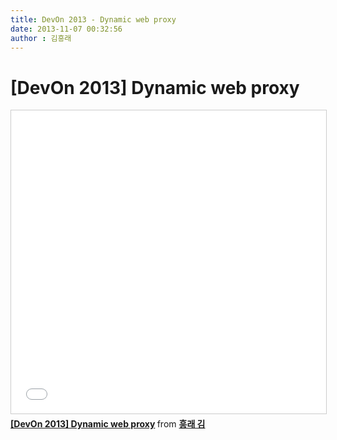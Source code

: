 ```yaml
---
title: DevOn 2013 - Dynamic web proxy
date: 2013-11-07 00:32:56
author : 김흥래
---
```


# [DevOn 2013] Dynamic web proxy

<iframe src="//www.slideshare.net/slideshow/embed_code/key/pHOptn1FW9xuf1" width="595" height="485" frameborder="0" marginwidth="0" marginheight="0" scrolling="no" style="border:1px solid #CCC; border-width:1px; margin-bottom:5px; max-width: 100%;" allowfullscreen> </iframe> <div style="margin-bottom:5px"> <strong> <a href="//www.slideshare.net/heungrae_kim/devon-2013-dynamic-web-proxy" title="[DevOn 2013] Dynamic web proxy" target="_blank">[DevOn 2013] Dynamic web proxy</a> </strong> from <strong><a href="https://www.slideshare.net/heungrae_kim" target="_blank">흥래 김</a></strong> </div>
